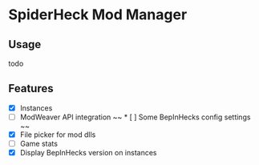# SpiderHeck Mod Manager

## Usage
todo

## Features
* [x] Instances
* [ ] ModWeaver API integration
~~ * [ ] Some BepInHecks config settings ~~
* [x] File picker for mod dlls
* [ ] Game stats
* [x] Display BepInHecks version on instances
